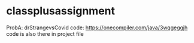 # classplusassignment

ProbA: drStrangevsCovid code: https://onecompiler.com/java/3wqgeggjh
code is also there in project file
